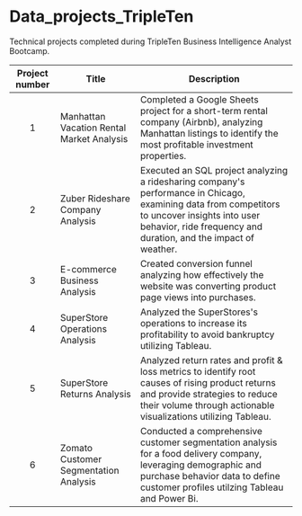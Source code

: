 # Data_projects_TripleTen
Technical projects completed during TripleTen Business Intelligence Analyst Bootcamp.


| Project number | Title | Description |
| :-----------: | ----------- |----------- |
| 1 | Manhattan Vacation Rental Market Analysis| Completed a Google Sheets project for a short-term rental company (Airbnb), analyzing Manhattan listings to identify the most profitable investment properties. |
| 2 | Zuber Rideshare Company Analysis | Executed an SQL project analyzing a ridesharing company's performance in Chicago, examining data from competitors to uncover insights into user behavior, ride frequency and duration, and the impact of weather. |
| 3 | E-commerce Business Analysis | Created conversion funnel analyzing how effectively the website was converting product page views into purchases. |
| 4 | SuperStore Operations Analysis | Analyzed the SuperStores's operations to increase its profitability to avoid bankruptcy utilizing Tableau. |
| 5 | SuperStore Returns Analysis | Analyzed return rates and profit & loss metrics to identify root causes of rising product returns and provide strategies to reduce their volume through actionable visualizations utilizing Tableau. |
| 6 | Zomato Customer Segmentation Analysis | Conducted a comprehensive customer segmentation analysis for a food delivery company, leveraging demographic and purchase behavior data to define customer profiles utilzing Tableau and Power Bi. | 
